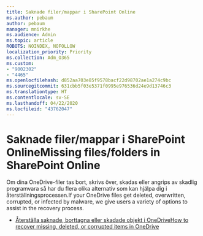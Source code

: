 ```yaml
---
title: Saknade filer/mappar i SharePoint Online
ms.author: pebaum
author: pebaum
manager: mnirkhe
ms.audience: Admin
ms.topic: article
ROBOTS: NOINDEX, NOFOLLOW
localization_priority: Priority
ms.collection: Adm_O365
ms.custom:
- "9002302"
- "4465"
ms.openlocfilehash: d852aa703e85f9578bacf22d98702ae1a274c9bc
ms.sourcegitcommit: 631cbb5f03e5371f0995e976536d24e9d13746c3
ms.translationtype: HT
ms.contentlocale: sv-SE
ms.lasthandoff: 04/22/2020
ms.locfileid: "43762047"
---
```

# <a name="missing-filesfolders-in-sharepoint-online"></a><span data-ttu-id="e3d26-102">Saknade filer/mappar i SharePoint Online</span><span class="sxs-lookup"><span data-stu-id="e3d26-102">Missing files/folders in SharePoint Online</span></span>

<span data-ttu-id="e3d26-103">Om dina OneDrive-filer tas bort, skrivs över, skadas eller angrips av skadlig programvara så har du flera olika alternativ som kan hjälpa dig i återställningsprocessen.</span><span class="sxs-lookup"><span data-stu-id="e3d26-103">If your OneDrive files get deleted, overwritten, corrupted, or infected by malware, we give users a variety of options to assist in the recovery process.</span></span>

- [<span data-ttu-id="e3d26-104">Återställa saknade, borttagna eller skadade objekt i OneDrive</span><span class="sxs-lookup"><span data-stu-id="e3d26-104">How to recover missing, deleted, or corrupted items in OneDrive</span></span>](https://go.microsoft.com/fwlink/?linkid=2125166)
